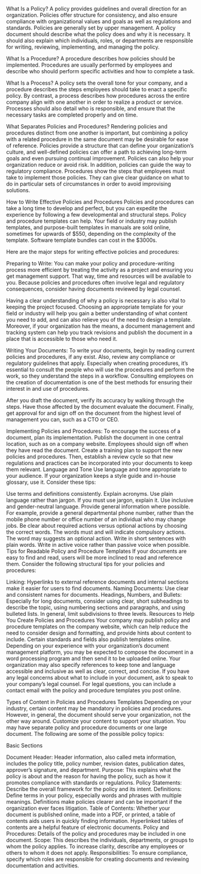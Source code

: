 What Is a Policy?
A policy provides guidelines and overall direction for an organization. Policies offer structure for consistency, and also ensure compliance with organizational values and goals as well as regulations and standards. Policies are generally set by upper management. A policy document should describe what the policy does and why it is necessary. It should also explain which individuals, roles, or departments are responsible for writing, reviewing, implementing, and managing the policy.

 
What Is a Procedure?
A procedure describes how policies should be implemented. Procedures are usually performed by employees and describe who should perform specific activities and how to complete a task.

 
What Is a Process?
A policy sets the overall tone for your company, and a procedure describes the steps employees should take to enact a specific policy. By contrast, a process describes how procedures across the entire company align with one another in order to realize a product or service. Processes should also detail who is responsible, and ensure that the necessary tasks are completed properly and on time.

What Separates Policies and Procedures?
Rendering policies and procedures distinct from one another is important, but combining a policy with a related procedure in the same document may be desirable for ease of reference. Policies provide a structure that can define your organization’s culture, and well-defined policies can offer a path to achieving long-term goals and even pursuing continual improvement. Policies can also help your organization reduce or avoid risk. In addition, policies can guide the way to regulatory compliance. Procedures show the steps that employees must take to implement those policies. They can give clear guidance on what to do in particular sets of circumstances in order to avoid improvising solutions.

 
How to Write Effective Policies and Procedures
Policies and procedures can take a long time to develop and perfect, but you can expedite the experience by following a few developmental and structural steps. Policy and procedure templates can help. Your field or industry may publish templates, and purpose-built templates in manuals are sold online, sometimes for upwards of $550, depending on the complexity of the template. Software template bundles can cost in the $3000s.

Here are the major steps for writing effective policies and procedures:

Preparing to Write: You can make your policy and procedure-writing process more efficient by treating the activity as a project and ensuring you get management support. That way, time and resources will be available to you. Because policies and procedures often involve legal and regulatory consequences, consider having documents reviewed by legal counsel. 

Having a clear understanding of why a policy is necessary is also vital to keeping the project focused. Choosing an appropriate template for your field or industry will help you gain a better understanding of what content you need to add, and can also relieve you of the need to design a template. Moreover, if your organization has the means, a document management and tracking system can help you track revisions and publish the document in a place that is accessible to those who need it.
 
Writing Your Documents: To write your documents, begin by reading current policies and procedures, if any exist. Also, review any compliance or regulatory guidelines that apply. Especially when creating procedures, it’s essential to consult the people who will use the procedures and perform the work, so they understand the steps in a workflow. Consulting employees on the creation of documentation is one of the best methods for ensuring their interest in and use of procedures.

After you draft the document, verify its accuracy by walking through the steps. Have those affected by the document evaluate the document. Finally, get approval for and sign off on the document from the highest level of management you can, such as a CTO or CEO.
 
Implementing Policies and Procedures: To encourage the success of a document, plan its implementation. Publish the document in one central location, such as on a company website. Employees should sign off when they have read the document. Create a training plan to support the new policies and procedures. Then, establish a review cycle so that new regulations and practices can be incorporated into your documents to keep them relevant.
Language and Tone
Use language and tone appropriate to your audience. If your organization keeps a style guide and in-house glossary, use it. Consider these tips:

Use terms and definitions consistently.
Explain acronyms.
Use plain language rather than jargon. If you must use jargon, explain it.
Use inclusive and gender-neutral language.
Provide general information where possible. For example, provide a general departmental phone number, rather than the mobile phone number or office number of an individual who may change jobs.
Be clear about required actions versus optional actions by choosing the correct words. The words must and will indicate compulsory actions. The word may suggests an optional action.
Write in short sentences with plain words.
Write in active voice rather than passive voice when possible.
Tips for Readable Policy and Procedure Templates
If your documents are easy to find and read, users will be more inclined to read and reference them. Consider the following structural tips for your policies and procedures:

Linking: Hyperlinks to external reference documents and internal sections make it easier for users to find documents.
Naming Documents: Use clear and consistent names for documents.
Headings, Numbers, and Bullets: Especially for long documents, consider using clear, short subheadings to describe the topic, using numbering sections and paragraphs, and using bulleted lists. In general, limit subdivisions to three levels.
Resources to Help You Create Policies and Procedures
Your company may publish policy and procedure templates on the company website, which can help reduce the need to consider design and formatting, and provide hints about content to include. Certain standards and fields also publish templates online. Depending on your experience with your organization’s document management platform, you may be expected to compose the document in a word processing program and then send it to be uploaded online. Your organization may also specify references to keep tone and language accessible and inclusive as well as clear, correct, and concise. If you have any legal concerns about what to include in your document, ask to speak to your company’s legal counsel. For legal questions, you can include a contact email with the policy and procedure templates you post online.

 
Types of Content in Policies and Procedures Templates
Depending on your industry, certain content may be mandatory in policies and procedures. However, in general, the document should serve your organization, not the other way around. Customize your content to support your situation. You may have separate policy and procedure documents or one large document. The following are some of the possible policy topics:

Basic Sections

Document Header: Header information, also called meta information, includes the policy title, policy number, revision dates, publication dates, approver’s signature, and department.
Purpose: This explains what the policy is about and the reason for having the policy, such as how it promotes compliance with standards or regulations.
Policy Statements: Describe the overall framework for the policy and its intent.
Definitions: Define terms in your policy, especially words and phrases with multiple meanings. Definitions make policies clearer and can be important if the organization ever faces litigation.
Table of Contents: Whether your document is published online, made into a PDF, or printed, a table of contents aids users in quickly finding information. Hyperlinked tables of contents are a helpful feature of electronic documents.
Policy and Procedures: Details of the policy and procedures may be included in one document.
Scope: This describes the individuals, departments, or groups to whom the policy applies. To increase clarity, describe any employees or others to whom it does not apply.
Responsibilities: To ensure compliance, specify which roles are responsible for creating documents and reviewing documentation and activities.
